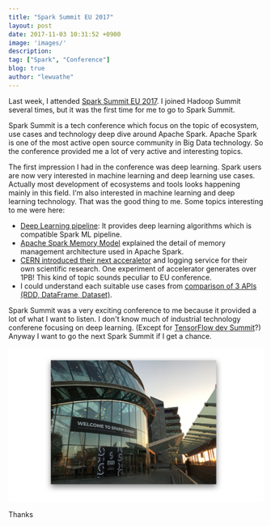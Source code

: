 ```yaml
---
title: "Spark Summit EU 2017"
layout: post
date: 2017-11-03 10:31:52 +0900
image: 'images/'
description:
tag: ["Spark", "Conference"]
blog: true
author: "lewuathe"
---
```


Last week, I attended [Spark Summit EU 2017](https://spark-summit.org/eu-2017/). I joined Hadoop Summit several times, but it was the first time for me to go to Spark Summit. 

Spark Summit is a tech conference which focus on the topic of ecosystem, use cases and technology deep dive around Apache Spark. Apache Spark is one of the most active open source community in Big Data technology. So the conference provided me a lot of very active and interesting topics.

The first impression I had in the conference was deep learning. Spark users are now very interested in machine learning and deep learning use cases. Actually most development of ecosystems and tools looks happening mainly in this field. I'm also interested in machine learning and deep learning technology. That was the good thing to me. Some topics interesting to me were here:

* [Deep Learning pipeline](https://github.com/databricks/spark-deep-learning): It provides deep learning algorithms which is compatible Spark ML pipeline.
* [Apache Spark Memory Model](https://spark-summit.org/eu-2017/events/a-developers-view-into-sparks-memory-model/) explained the detail of memory management architecture used in Apache Spark.
* [CERN introduced their next acceraletor](https://spark-summit.org/eu-2017/events/the-next-cern-accelerator-logging-service-a-road-to-big-data/) and logging service for their own scientific research. One experiment of accelerator generates over 1PB! This kind of topic sounds peculiar to EU conference.
* I could understand each suitable use cases from [comparison of 3 APIs (RDD, DataFrame, Dataset)](https://spark-summit.org/eu-2017/events/a-tale-of-three-apache-spark-apis-rdds-dataframes-and-datasets/).

Spark Summit was a very exciting conference to me because it provided a lot of what I want to listen. I don't know much of industrial technology conferene focusing on deep learning. (Except for [TensorFlow dev Summit](https://events.withgoogle.com/tensorflow-dev-summit/)?) Anyway I want to go the next Spark Summit if I get a chance.

![spark summit](images/posts/2017-11-03-spark-summit-eu-2017/spark_summit.jpg)

Thanks
